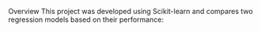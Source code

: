 Overview
This project was developed using Scikit-learn and compares two regression models based on their performance:


